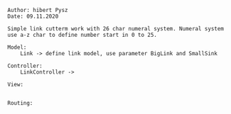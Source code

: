 
	Author: hibert Pysz
	Date: 09.11.2020
	
	Simple link cutterm work with 26 char numeral system. Numeral system use a-z char to define number start in 0 to 25.
	
	Model:
		Link -> define link model, use parameter BigLink and SmallSink
	
	Controller:
		LinkController -> 
		
	View:
	
	
	Routing:
	
		
	